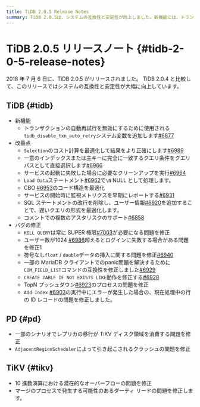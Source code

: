 ```yaml
---
title: TiDB 2.0.5 Release Notes
summary: TiDB 2.0.5は、システムの互換性と安定性が向上しました。新機能には、トランザクションの自動再試行を無効にするためのシステム変数が追加され、改善点ではコスト計算の最適化やクエリ条件の選択などが行われました。バグの修正も行われ、PDとTiKVにも修正が加えられました。
---
```


# TiDB 2.0.5 リリースノート {#tidb-2-0-5-release-notes}

2018 年 7 月 6 日に、TiDB 2.0.5 がリリースされました。 TiDB 2.0.4 と比較して、このリリースではシステムの互換性と安定性が大幅に向上しています。

## TiDB {#tidb}

-   新機能
    -   トランザクションの自動再試行を無効にするために使用される`tidb_disable_txn_auto_retry`システム変数を追加します[#6877](https://github.com/pingcap/tidb/pull/6877)
-   改善点
    -   `Selection`のコスト計算を最適化して結果をより正確にします[#6989](https://github.com/pingcap/tidb/pull/6989)
    -   一意のインデックスまたは主キーに完全に一致するクエリ条件をクエリ パスとして直接選択します[#6966](https://github.com/pingcap/tidb/pull/6966)
    -   サービスの起動に失敗した場合に必要なクリーンアップを実行[#6964](https://github.com/pingcap/tidb/pull/6964)
    -   `Load Data`ステートメント[#6962](https://github.com/pingcap/tidb/pull/6962)で`\N` NULL として処理します。
    -   CBO [#6953](https://github.com/pingcap/tidb/pull/6953)のコード構造を最適化
    -   サービスの開始時に監視メトリクスを早期にレポートする[#6931](https://github.com/pingcap/tidb/pull/6931)
    -   SQL ステートメントの改行を削除し、ユーザー情報[#6920](https://github.com/pingcap/tidb/pull/6920)を追加することで、遅いクエリの形式を最適化します。
    -   コメントでの複数のアスタリスクのサポート[#6858](https://github.com/pingcap/tidb/pull/6858)
-   バグの修正
    -   `KILL QUERY`は常に SUPER 権限[#7003](https://github.com/pingcap/tidb/pull/7003)が必要になる問題を修正
    -   ユーザー数が1024 [#6986](https://github.com/pingcap/tidb/pull/6986)超えるとログインに失敗する場合がある問題を修正1
    -   符号なし`float` / `double`データの挿入に関する問題を修正[#6940](https://github.com/pingcap/tidb/pull/6940)
    -   一部の MariaDB クライアントでのpanic問題を解決するために`COM_FIELD_LIST`コマンドの互換性を修正しました[#6929](https://github.com/pingcap/tidb/pull/6929)
    -   `CREATE TABLE IF NOT EXISTS LIKE`動作を修正する[#6928](https://github.com/pingcap/tidb/pull/6928)
    -   TopN プッシュダウン[#6923](https://github.com/pingcap/tidb/pull/6923)のプロセスの問題を修正
    -   `Add Index` [#6903](https://github.com/pingcap/tidb/pull/6903)の実行中にエラーが発生した場合の、現在処理中の行の ID レコードの問題を修正しました。

## PD {#pd}

-   一部のシナリオでレプリカの移行が TiKV ディスク領域を消費する問題を修正
-   `AdjacentRegionScheduler`によって引き起こされるクラッシュの問題を修正

## TiKV {#tikv}

-   10 進数演算における潜在的なオーバーフローの問題を修正
-   マージのプロセスで発生する可能性のあるダーティ リードの問題を修正します。
